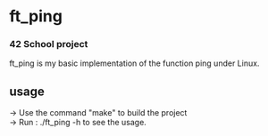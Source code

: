 # ft_ping

### 42 School project

ft_ping is my basic implementation of the function ping under Linux.

## usage

->  Use the command "make" to build the project <br />
->  Run : ./ft_ping -h to see the usage. <br />
